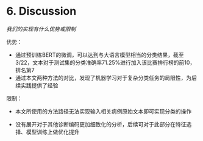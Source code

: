 # 6. Discussion

*我们的实现有什么优势或限制*

优势：

- 通过预训练BERT的微调，可以达到与大语言模型相当的分类结果，截至3/22，文本对于测试集的分类准确率71.25%进行加入该比赛排行榜的前10，排名第7
- 通过本文两种方法的对比，发现了机器学习对于复杂分类任务的局限性，为后续实践提供了经验



限制：

- 本文所使用的方法路径无法实现输入相关病例原始文本即可实现分类的操作

- 没有展开对于其他诊断编码更加细致化的分析，后续可对于此部分在特征选择、模型训练上做优化提升